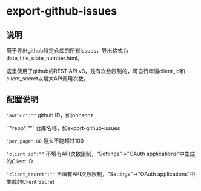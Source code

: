 # export-github-issues

## 说明
用于导出github特定仓库的所有issues，导出格式为date_title_state_number.html。

这里使用了github的REST API v3，是有次数限制的，可自行申请client_id和client_secret以增大API调用次数。

## 配置说明

`"author":""` github ID，如johnsonz

``"repo":""` 仓库名称，如export-github-issues

`"per_page":80` 最大不能超过100

`"client_id":""` 不填有API次数限制，"Settings"->"OAuth applications"中生成的Client ID

`"client_secret":""` 不填有API次数限制，"Settings"->"OAuth applications"中生成的Client Secret
